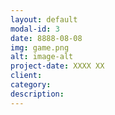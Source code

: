 ```yaml
---
layout: default
modal-id: 3
date: 8888-08-08
img: game.png
alt: image-alt
project-date: XXXX XX
client:
category:
description:
---
```

